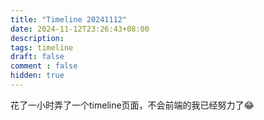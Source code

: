 ```yaml
---
title: "Timeline 20241112"
date: 2024-11-12T23:26:43+08:00
description: 
tags: timeline
draft: false
comment : false
hidden: true
---
```


花了一小时弄了一个timeline页面，不会前端的我已经努力了😂